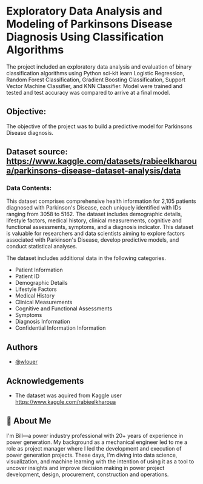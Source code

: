 # Exploratory Data Analysis and Modeling of Parkinsons Disease Diagnosis Using Classification Algorithms 

The project included an exploratory data analysis and evaluation of binary classification algorithms using Python sci-kit learn Logistic Regression, Random Forest Classification, Gradient Boosting Classification, Support Vector Machine Classifier, and KNN Classifier.  Model were trained and tested and test accuracy was compared to arrive at a final model.   

## Objective:
The objective of the project was to build a predictive model for Parkinsons Disease diagnosis.  

## Dataset source:  https://www.kaggle.com/datasets/rabieelkharoua/parkinsons-disease-dataset-analysis/data

### Data Contents:
This dataset comprises comprehensive health information for 2,105 patients diagnosed with Parkinson's Disease, each uniquely identified with IDs ranging from 3058 to 5162. The dataset includes demographic details, lifestyle factors, medical history, clinical measurements, cognitive and functional assessments, symptoms, and a diagnosis indicator. This dataset is valuable for researchers and data scientists aiming to explore factors associated with Parkinson's Disease, develop predictive models, and conduct statistical analyses.

The dataset includes additional data in the following categories.</p> 

-  Patient Information
-  Patient ID
-  Demographic Details
-  Lifestyle Factors
-  Medical History
-  Clinical Measurements
-  Cognitive and Functional Assessments
-  Symptoms
-  Diagnosis Information
-  Confidential Information
 Information
  





## Authors

- [@wlouer](https://www.github.com/wlouer)


## Acknowledgements

 - The dataset was aquired from Kaggle user https://www.kaggle.com/rabieelkharoua

 

## 🚀 About Me
I'm Bill—a power industry professional with 20+ years of experience in power generation. My background as a mechanical engineer led to me a role as project manager where I led the development and execution of power generation projects. These days, I'm diving into data science, visualization, and machine learning with the intention of using it as a tool to uncover insights and improve decision making in power project development, design, procurement, construction and operations.

